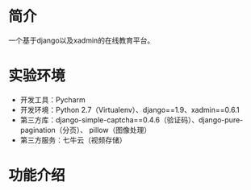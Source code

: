 # 简介
一个基于django以及xadmin的在线教育平台。
# 实验环境
- 开发工具：Pycharm
- 开发环境：Python 2.7（Virtualenv）、django==1.9、xadmin==0.6.1
- 第三方库：django-simple-captcha==0.4.6（验证码）、django-pure-pagination（分页）、 pillow（图像处理）
- 第三方服务：七牛云（视频存储）
# 功能介绍

